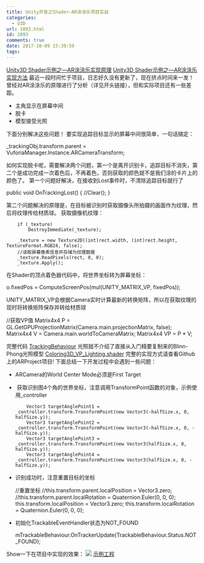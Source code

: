```yaml
---
title: Unity开发之Shader—AR涂涂乐项目实战
categories:
  - U3D
url: 1093.html
id: 1093
comments: true
date: 2017-10-09 15:39:59
tags:
---
```


[Unity3D Shader示例之—AR涂涂乐实现原理](http://www.le-more.com/?p=280) [Unity3D Shader示例之—AR涂涂乐实现方法](http://www.le-more.com/?p=369) 最近一段时间忙于项目，日志好久没有更新了，现在挤点时间来一发！ 曾经对AR涂涂乐的原理进行了分析（详见开头链接），但和实际项目还有一些差距。

*   主角显示在屏幕中间
*   脱卡
*   模型接受光照

下面分别解决这些问题！ 要实现追踪目标显示的屏幕中间很简单，一句话搞定：

_trackingObj.transform.parent = VuforiaManager.Instance.ARCameraTransform;

如何实现脱卡呢，需要解决两个问题，第一个是离开识别卡，追踪目标不消失，第二个是成功完成一次着色后，不再着色，否则获取的颜色就不是我们涂的卡片上的颜色了。 第一个问题好解决，在接收到Lost事件时，不清除追踪目标就行了

public void OnTrackingLost()
    {
        //Clear();
    }

第二个问题解决的原理是，在目标被识别时获取摄像头所拍摄的画面作为纹理，然后将纹理传给材质球。 获取摄像机纹理：

        if (_texture)
            DestroyImmediate(_texture);

        _texture = new Texture2D((int)rect.width, (int)rect.height, TextureFormat.RGB24, false);
        //读取屏幕像素信息并存储为纹理数据  
        _texture.ReadPixels(rect, 0, 0);
        _texture.Apply();

在Shader的顶点着色器代码中，将世界坐标转为屏幕坐标：

o.fixedPos = ComputeScreenPos(mul(UNITY\_MATRIX\_VP, fixedPos));

UNITY\_MATRIX\_VP会根据Camera实时计算最新的转换矩阵，所以在获取纹理的现时将转换矩阵保存并转给材质球

  //获取VP值
        Matrix4x4 P = GL.GetGPUProjectionMatrix(Camera.main.projectionMatrix, false);
        Matrix4x4 V = Camera.main.worldToCameraMatrix;
        Matrix4x4 VP = P * V;

完整代码 [TrackingBehaviour](https://github.com/max-xue/Coloring3D/blob/master/Assets/Coloring3D/Scripts/TrackingBehaviour_VP.cs) 光照就不介绍了直接从入门精要复制来的Blinn-Phong光照模型 [Coloring3D\_VP\_Lighting.shader](https://github.com/max-xue/Coloring3D/blob/master/Assets/Coloring3D/Shaders/Coloring3D_VP_Lighting.shader) 完整的实现方式请查看Github上的ARProject项目! 下面总结一下开发过程中会遇到一些问题：

*   ARCamera的World Center Mode必须是First Target
*    获取识别图4个角的世界坐标，注意调用TransformPoint函数的对象，示例使用_controller
    
            Vector3 targetAnglePoint1 = _controller.transform.TransformPoint(new Vector3(-halfSize.x, 0, halfSize.y));
            Vector3 targetAnglePoint2 = _controller.transform.TransformPoint(new Vector3(-halfSize.x, 0, -halfSize.y));
            Vector3 targetAnglePoint3 = _controller.transform.TransformPoint(new Vector3(halfSize.x, 0, halfSize.y));
            Vector3 targetAnglePoint4 = _controller.transform.TransformPoint(new Vector3(halfSize.x, 0, -halfSize.y));
    
*   识别成功时，注意重置目标的坐标
    
    //重置坐标
    //this.transform.parent.localPosition = Vector3.zero;
    //this.transform.parent.localRotation = Quaternion.Euler(0, 0, 0);
    this.transform.localPosition = Vector3.zero;
    this.transform.localRotation = Quaternion.Euler(0, 0, 0);
    
*   初始化TrackableEventHandler状态为NOT_FOUND
    
    mTrackableBehaviour.OnTrackerUpdate(TrackableBehaviour.Status.NOT_FOUND);
    

Show一下在项目中实现的效果： ![](http://www.le-more.com/wp-content/uploads/2017/10/ar_coloring_project.gif) [示例工程](https://github.com/max-xue/Coloring3D)